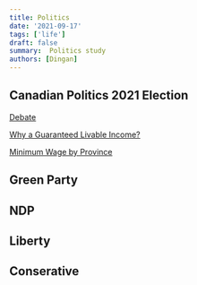 ```yaml
---
title: Politics
date: '2021-09-17'
tags: ['life']
draft: false
summary:  Politics study
authors: [Dingan]
---
```


## Canadian Politics 2021 Election

[Debate](https://www.youtube.com/watch?v=Tr_CwDsQzg8&t=5848s)

[Why a Guaranteed Livable Income?](https://sencanada.ca/media/366455/senpate_glibi-perspective-document_08-15-2020_e.pdf)

[Minimum Wage by Province](https://www.retailcouncil.org/resources/quick-facts/minimum-wage-by-province/)

## Green Party

## NDP

## Liberty

## Conserative
